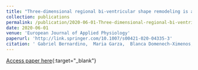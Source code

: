 ```yaml
---
title: "Three-dimensional regional bi-ventricular shape remodeling is associated with exercise capacity in endurance athletes"
collection: publications
permalink: /publication/2020-06-01-Three-dimensional-regional-bi-ventricular-shape-remodeling-is-associated-with-exercise-capacity-in-endurance-athletes
date: 2020-06-01
venue: 'European Journal of Applied Physiology'
paperurl: 'http://link.springer.com/10.1007/s00421-020-04335-3'
citation: ' Gabriel Bernardino,  Maria Garza,  Blanca Domenech-Ximenos,  Susana Prat-Gonz`alez,  R. Perea,  Isabel Blanco,  Felip Burgos,  Alvaro Sepulveda-Martinez,  Merida Rodriguez-Lopez,  Fatima Crispi,  Constantine Butakoff,  Miguel Ballester,  M. Craene,  Marta Sitges,  B. Bijnens, &quot;Three-dimensional regional bi-ventricular shape remodeling is associated with exercise capacity in endurance athletes.&quot; European Journal of Applied Physiology, 2020.'
---
```

[Access paper here](http://link.springer.com/10.1007/s00421-020-04335-3){:target="_blank"}

